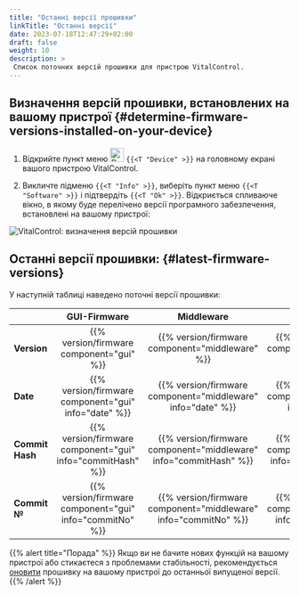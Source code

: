 ```yaml
---
title: "Останні версії прошивки"
linkTitle: "Останні версії"
date: 2023-07-18T12:47:29+02:00
draft: false
weight: 10
description: >
 Список поточних версій прошивки для пристрою VitalControl.
---
```


## Визначення версій прошивки, встановлених на вашому пристрої {#determine-firmware-versions-installed-on-your-device}

1. Відкрийте пункт меню <img src="/icons/device.svg" width="25" align="bottom" alt="Device" /> `{{<T "Device" >}}` на головному екрані вашого пристрою VitalControl.

2. Викличте підменю `{{<T "Info" >}}`, виберіть пункт меню `{{<T "Software" >}}` і підтвердіть `{{<T "Ok" >}}`. Відкриється спливаюче вікно, в якому буде перелічено версії програмного забезпечення, встановлені на вашому пристрої:

![VitalControl: визначення версій прошивки](../images/firmware-versions.png "Відображення версій прошивки")

## Останні версії прошивки: {#latest-firmware-versions}

У наступній таблиці наведено поточні версії прошивки:

|                 | GUI-Firmware  | Middleware  | Bootloader |
|-----------------|:-------------:|:-----------:|:----------:|
| **Version**     | {{% version/firmware component="gui" %}} | {{% version/firmware component="middleware" %}} | {{% version/firmware component="bootloader" %}} |
| **Date**       | {{% version/firmware component="gui" info="date" %}}  | {{% version/firmware component="middleware" info="date" %}} | {{% version/firmware component="bootloader" info="date" %}} |
| **Commit Hash** | {{% version/firmware component="gui" info="commitHash" %}} | {{% version/firmware component="middleware" info="commitHash" %}} |  {{% version/firmware component="bootloader" info="commitHash" %}} |
| **Commit №**    | {{% version/firmware component="gui" info="commitNo" %}} | {{% version/firmware component="middleware" info="commitNo" %}} | {{% version/firmware component="bootloader" info="commitNo" %}}|

{{% alert title="Порада" %}}
Якщо ви не бачите нових функцій на вашому пристрої або стикаєтеся з проблемами стабільності, рекомендується [оновити](../update/) прошивку на вашому пристрої до останньої випущеної версії.
{{% /alert %}}
